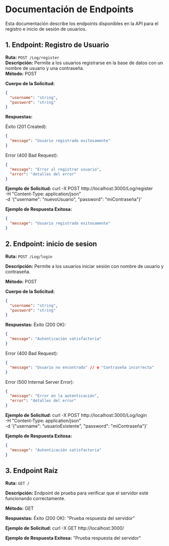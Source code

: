 # Documentación de Endpoints

Esta documentación describe los endpoints disponibles en la API para el registro e inicio de sesión de usuarios.

## 1. Endpoint: Registro de Usuario

**Ruta:** `POST /Log/register`  
**Descripción:** Permite a los usuarios registrarse en la base de datos con un nombre de usuario y una contraseña.  
**Método:** POST

**Cuerpo de la Solicitud:**

```json
{
  "username": "string",
  "password": "string"
}
```

**Respuestas:**

Éxito (201 Created):

```json
{
  "message": "Usuario registrado exitosamente"
}
```

Error (400 Bad Request):

```json
{
  "message": "Error al registrar usuario",
  "error": "detalles del error"
}
```

**Ejemplo de Solicitud:**
curl -X POST http://localhost:3000/Log/register \
 -H "Content-Type: application/json" \
 -d '{"username": "nuevoUsuario", "password": "miContraseña"}'

**Ejemplo de Respuesta Exitosa:**

```json
{
  "message": "Usuario registrado exitosamente"
}
```

## 2. Endpoint: inicio de sesion

**Ruta:** `POST /Log/login`

**Descripción:** Permite a los usuarios iniciar sesión con nombre de usuario y contraseña.

**Método:** POST

**Cuerpo de la Solicitud:**

```json
{
  "username": "string",
  "password": "string"
}
```

**Respuestas:**
Éxito (200 OK):

```json
{
  "message": "Autenticación satisfactoria"
}
```

Error (400 Bad Request):

```json
{
  "message": "Usuario no encontrado" // o "Contraseña incorrecta"
}
```

Error (500 Internal Server Error):

```json
{
  "message": "Error en la autenticación",
  "error": "detalles del error"
}
```

**Ejemplo de Solicitud:**
curl -X POST http://localhost:3000/Log/login \
 -H "Content-Type: application/json" \
 -d '{"username": "usuarioExistente", "password": "miContraseña"}'

**Ejemplo de Respuesta Exitosa:**

```json
{
  "message": "Autenticación satisfactoria"
}
```

## 3. Endpoint Raíz

**Ruta:** `GET /`

**Descripción:** Endpoint de prueba para verificar que el servidor esté funcionando correctamente.

**Método:** GET

**Respuestas:**
Éxito (200 OK):
"Prueba respuesta del servidor"

**Ejemplo de Solicitud:**
curl -X GET http://localhost:3000/

**Ejemplo de Respuesta Exitosa:**
"Prueba respuesta del servidor"
